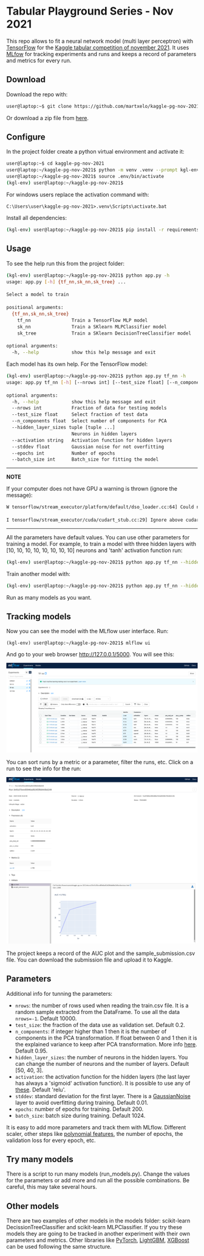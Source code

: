 # Tabular Playground Series - Nov 2021

This repo allows to fit a neural network model (multi layer perceptron) with [TensorFlow](https://www.tensorflow.org/) for the [Kaggle tabular competition of november 2021](https://www.kaggle.com/c/tabular-playground-series-nov-2021/). It uses [MLfow](https://mlflow.org/) for tracking experiments and runs and keeps a record of parameters and metrics for every run.

## Download

Download the repo with:
```bash
user@laptop:~$ git clone https://github.com/martxelo/kaggle-pg-nov-2021.git
```

Or download a zip file from [here](https://github.com/martxelo/kaggle-pg-nov-2021/archive/refs/heads/main.zip).

## Configure

In the project folder create a python virtual environment and activate it:

```bash
user@laptop:~$ cd kaggle-pg-nov-2021
user@laptop:~/kaggle-pg-nov-2021$ python -m venv .venv --prompt kgl-env
user@laptop:~/kaggle-pg-nov-2021$ source .env/bin/activate
(kgl-env) user@laptop:~/kaggle-pg-nov-2021$
```

For windows users replace the activation command with:
```console
C:\Users\user\kaggle-pg-nov-2021>.venv\Scripts\activate.bat
```

Install all dependencies:

```bash
(kgl-env) user@laptop:~/kaggle-pg-nov-2021$ pip install -r requirements.txt
```

## Usage

To see the help run this from the project folder:

```bash
(kgl-env) user@laptop:~/kaggle-pg-nov-2021$ python app.py -h
usage: app.py [-h] {tf_nn,sk_nn,sk_tree} ...

Select a model to train

positional arguments:
  {tf_nn,sk_nn,sk_tree}
    tf_nn               Train a TensorFlow MLP model
    sk_nn               Train a SKlearn MLPClassifier model
    sk_tree             Train a SKlearn DecisionTreeClassifier model

optional arguments:
  -h, --help            show this help message and exit
```

Each model has its own help. For the TensorFlow model:

```bash
(kgl-env) user@laptop:~/kaggle-pg-nov-2021$ python app.py tf_nn -h
usage: app.py tf_nn [-h] [--nrows int] [--test_size float] [--n_components float] [--hidden_layer_sizes tuple [tuple ...]] [--activation string] [--stddev float] [--epochs int] [--batch_size int]

optional arguments:
  -h, --help            show this help message and exit
  --nrows int           Fraction of data for testing models
  --test_size float     Select fraction of test data
  --n_components float  Select number of components for PCA
  --hidden_layer_sizes tuple [tuple ...]
                        Neurons in hidden layers
  --activation string   Activation function for hidden layers
  --stddev float        Gaussian noise for not overfitting
  --epochs int          Number of epochs
  --batch_size int      Batch_size for fitting the model
```

---
**NOTE**

If your computer does not have GPU a warning is thrown (ignore the message):

```bash
W tensorflow/stream_executor/platform/default/dso_loader.cc:64] Could not load dynamic library 'libcudart.so.11.0'; dlerror: libcudart.so.11.0: cannot open shared object file: No such file or directory

I tensorflow/stream_executor/cuda/cudart_stub.cc:29] Ignore above cudart dlerror if you do not have a GPU set up on your machine.
```
---

All the parameters have default values. You can use other parameters for training a model. For example, to train a model with three hidden layers with [10, 10, 10, 10, 10, 10, 10, 10] neurons and 'tanh' activation function run:

```bash
(kgl-env) user@laptop:~/kaggle-pg-nov-2021$ python app.py tf_nn --hidden_layer_sizes 10 10 10 10 10 10 10 10 --activation tanh
```

Train another model with:

```bash
(kgl-env) user@laptop:~/kaggle-pg-nov-2021$ python app.py tf_nn --hidden_layer_sizes 80 60 40 30 20 10 --activation swish
```

Run as many models as you want.

## Tracking models

Now you can see the model with the MLflow user interface. Run:

```
(kgl-env) user@laptop:~/kaggle-pg-nov-2021$ mlflow ui
```

And go to your web browser http://127.0.0.1/5000. You will see this:

![Main page of MLflow](/images/main.png)

You can sort runs by a metric or a parameter, filter the runs, etc. Click on a run to see the info for the run:

![Run 01](/images/run01.png)

The project keeps a record of the AUC plot and the sample_submission.csv file. You can download the submission file and upload it to Kaggle.

## Parameters

Additional info for tunning the parameters:

- `nrows`: the number of rows used when reading the train.csv file. It is a random sample extracted from the DataFrame. To use all the data `nrows=-1`. Default 10000.
- `test_size`: the fraction of the data use as validation set. Default 0.2.
- `n_components`: if integer higher than 1 then it is the number of components in the PCA transformation. If float between 0 and 1 then it is the explained variance to keep after PCA transformation. More info [here](https://scikit-learn.org/stable/modules/generated/sklearn.decomposition.PCA.html). Default 0.95.
- `hidden_layer_sizes`: the number of neurons in the hidden layers. You can change the number of neurons and the number of layers. Default [50, 40, 3].
- `activation`: the activation function for the hidden layers (the last layer has always a 'sigmoid' activation function). It is possible to use any of [these](https://www.tensorflow.org/api_docs/python/tf/keras/activations). Default 'relu'.
- `stddev`: standard deviation for the first layer. There is a [GaussianNoise](https://www.tensorflow.org/api_docs/python/tf/keras/layers/GaussianNoise) layer to avoid overfitting during training. Default 0.01.
- `epochs`: number of epochs for training. Default 200.
- `batch_size`: batch size during training. Default 1024.

It is easy to add more parameters and track them with MLflow. Different scaler, other steps like [polynomial features](https://scikit-learn.org/stable/modules/generated/sklearn.preprocessing.PolynomialFeatures.html), the number of epochs, the validation loss for every epoch, etc.

## Try many models

There is a script to run many models (run_models.py). Change the values for the parameters or add more and run all the possible combinations. Be careful, this may take several hours.

## Other models

There are two examples of other models in the models folder: scikit-learn DecissionTreeClassifier and scikit-learn MLPClassifier. If you try these models they are going to be tracked in another experiment with their own parameters and metrics. Other libraries like [PyTorch](https://pytorch.org/), [LightGBM](https://lightgbm.readthedocs.io/en/latest/), [XGBoost](https://xgboost.readthedocs.io/en/stable/) can be used following the same structure.